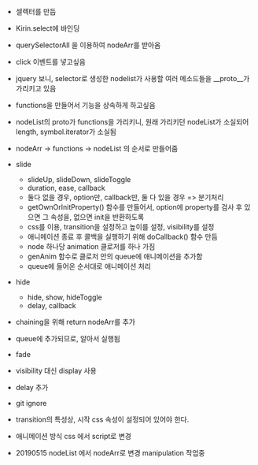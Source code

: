 * 셀렉터를 만듬
* Kirin.select에 바인딩
* querySelectorAll 을 이용하여 nodeArr를 받아옴

* click 이벤트를 넣고싶음
* jquery 보니, selector로 생성한 nodelist가 사용할 여러 메소드들을 __proto__가 가리키고 있음
* functions을 만들어서 기능을 상속하게 하고싶음
* nodeList의 proto가 functions을 가리키니, 원래 가리키던 nodeList가 소실되어 length, symbol.iterator가 소실됨
* nodeArr -> functions -> nodeList 의 순서로 만들어줌

* slide
    * slideUp, slideDown, slideToggle
    * duration, ease, callback
    * 둘다 없을 경우, option만, callback만, 둘 다 있을 경우 => 분기처리
    * getOwnOrInitProperty() 함수를 만들어서, option에 property를 검사 후 있으면 그 속성을, 없으면 init을 반환하도록
    * css를 이용, transition을 설정하고 높이를 설정, visibility를 설정
    * 애니메이션 종료 후 콜백을 실행하기 위해 doCallback() 함수 만듬
    * node 하나당 animation 클로저를 하나 가짐
    * genAnim 함수로 클로저 안의 queue에 애니메이션을 추가함
    * queue에 들어온 순서대로 애니메이션 처리

* hide
    * hide, show, hideToggle
    * delay, callback

* chaining을 위해 return nodeArr를 추가
* queue에 추가되므로, 알아서 실행됨

* fade

* visibility 대신 display 사용

* delay 추가

* git ignore

* transition의 특성상, 시작 css 속성이 설정되어 있어야 한다.

* 애니메이션 방식 css 에서 script로 변경

* 20190515
nodeList 에서 nodeArr로 변경
manipulation 작업중
